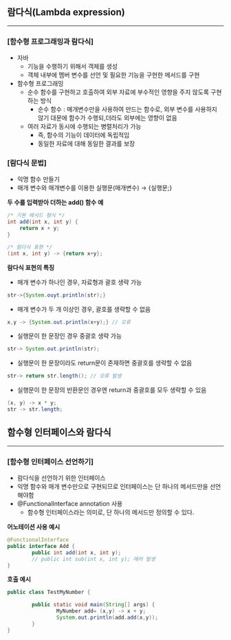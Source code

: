 ## 람다식(Lambda expression)

---

### [함수형 프로그래밍과 람다식]

- 자바
    - 기능을 수행하기 위해서 객체를 생성
    - 객체 내부에 멤버 변수를 선언 및 필요한 기능을 구현한 메서드를 구현
- 함수형 프로그래밍
    - 순수 함수를 구현하고 호출하여 외부 자료에 부수적인 영향을 주지 않도록 구현하는 방식
        - 순수 함수 : 매개변수만을 사용하여 만드는 함수로, 외부 변수를 사용하지 않기 대문에 함수가 수행되,더라도 외부에는 영향이 없음
    - 여러 자료가 동시에 수행되는 병렬처리가 가능
        - 즉, 함수의 기능이 데이터에 독립적임
        - 동일한 자료에 대해 동일한 결과를 보장  
           
### [람다식 문법]  

- 익명 함수 만들기  
- 매개 변수와 매개변수를 이용한 실행문(매개변수) → {실행문;}  

**두 수를 입력받아 더하는 add() 함수 예**  

```java
/* 기본 메서드 형식 */
int add(int x, int y) {
	return x + y;
}

/* 람다식 표현 */
(int x, int y) -> {return x+y};
```

**람다식 표현의 특징**

- 매개 변수가 하나인 경우, 자료형과 괄호 생략 가능

```java
str->{System.ouyt.println(str);}
```

- 매개 변수가 두 개 이상인 경우, 괄호를 생략할 수 없음

```java
x,y -> {System.out.println(x+y);} // 오류
```

- 실행문이 한 문장인 경우 중괄호 생략 가능

```java
str-> System.out.println(str);
```

- 실행문이 한 문장이라도 return문이 존재하면 중괄호를 생략할 수 없음

```java
str-> return str.length(); // 오류 발생
```

- 실행문이 한 문장의 반환문인 경우엔 return과 중괄호를 모두 생략할 수 있음

```java
(x, y) -> x * y;
str -> str.length;
```


## 함수형 인터페이스와 람다식

---

### [함수형 인터페이스 선언하기]

- 람다식을 선언하기 위한 인터페이스
- 익명 함수와 매개 변수만으로 구현되므로 인터페이스는 단 하나의 메서드만을 선언해야함
- @FunctionalInterface annotation 사용
    - 함수형 인터페이스라는 의미로, 단 하나의 메서드만 정의할 수 있다.


**어노테이션 사용 예시**

```java
@FunctionalInterface
public interface Add {
		public int add(int x, int y);
		// public int sub(int x, int y); 에러 발생
}
```

**호출 예시**

```java
public class TestMyNumber {

		public static void main(String[] args) {
				MyNumber add= (x,y) -> x + y;
				System.out.println(add.add(x,y)); 
		}
}
```
